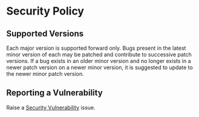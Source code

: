 # Security Policy
## Supported Versions
Each major version is supported forward only. Bugs present in the latest minor version of each may be patched and contribute to successive patch versions. If a bug exists in an older minor version and no longer exists in a newer patch version on a newer minor version, it is suggested to update to the newer minor patch version.
## Reporting a Vulnerability
Raise a [Security Vulnerability](https://github.com/Skenvy/advent-of-code-explainer/issues/new?assignees=&labels=security&template=security-vulnerability.yaml) issue.
